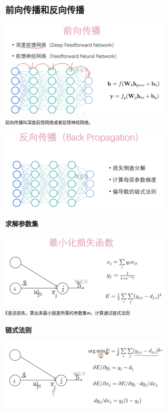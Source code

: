 # 前向传播和反向传播



![](Images/4.png)



前向传播叫深度前馈网络或者前馈神经网络。



![](Images/5.png)



## 求解参数集



![](Images/6.png)

E是总损失，算出来最小就是所需的参数集w。计算通过链式法则



## 链式法则



![](Images/7.png)